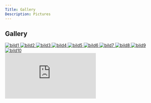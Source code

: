 ```yaml
---
Title: Gallery
Description: Pictures
---
```

## Gallery

<div class="image-grid">
<a href="%base_url%/image/bild1.png" target="_blank">
    <picture>
        <source media="(min-width:900px)" srcset="%base_url%/image/bild1.png?w=400&?h=225&?q=80">
        <source media="(min-width:700px)" srcset="%base_url%/image/bild1.png?w=350&?h=197&?q=70">
        <source media="(min-width:400px)" srcset="%base_url%/image/bild1.png?w=250&?h=141&?q=60">
        <img src="%base_url%/image/bild1.png" alt="bild1">
    </picture>
</a>
<a href="%base_url%/image/bild2.png" target="_blank">
    <picture>
        <source media="(min-width:900px)" srcset="%base_url%/image/bild2.png?w=400&?h=225&?q=90">
        <source media="(min-width:700px)" srcset="%base_url%/image/bild2.png?w=350&?h=197&?q=70">
        <source media="(min-width:400px)" srcset="%base_url%/image/bild2.png?w=250&?h=141&?q=60">
        <img src="%base_url%/image/bild2.png" alt="bild2">
    </picture>
</a>
<a href="%base_url%/image/bild3.png" target="_blank">
    <picture>
        <source media="(min-width:900px)" srcset="%base_url%/image/bild3.png?w=400&?h=225&?q=80">
        <source media="(min-width:700px)" srcset="%base_url%/image/bild3.png?w=350&?h=197&?q=70">
        <source media="(min-width:400px)" srcset="%base_url%/image/bild3.png?w=250&?h=141&?q=60">
        <img src="%base_url%/image/bild3.png" alt="bild3">
    </picture>
</a>
<a href="%base_url%/image/bild4.png" target="_blank">
    <picture>
        <source media="(min-width:900px)" srcset="%base_url%/image/bild4.png?w=400&?h=225&?q=80">
        <source media="(min-width:700px)" srcset="%base_url%/image/bild4.png?w=350&?h=197&?q=70">
        <source media="(min-width:400px)" srcset="%base_url%/image/bild4.png?w=250&?h=141&?q=60">
        <img src="%base_url%/image/bild4.png" alt="bild4">
    </picture>
</a>
<a href="%base_url%/image/bild5.png" target="_blank">
    <picture>
        <source media="(min-width:900px)" srcset="%base_url%/image/bild5.png?w=400&?h=225&?q=80">
        <source media="(min-width:700px)" srcset="%base_url%/image/bild5.png?w=350&?h=197&?q=70">
        <source media="(min-width:400px)" srcset="%base_url%/image/bild5.png?w=250&?h=141&?q=60">
        <img src="%base_url%/image/bild5.png" alt="bild5">
    </picture>
</a>
<a href="%base_url%/image/bild6.png" target="_blank">
    <picture>
        <source media="(min-width:900px)" srcset="%base_url%/image/bild6.png?w=400&?h=225&?q=80">
        <source media="(min-width:700px)" srcset="%base_url%/image/bild6.png?w=350&?h=197&?q=70">
        <source media="(min-width:400px)" srcset="%base_url%/image/bild6.png?w=250&?h=141&?q=60">
        <img src="%base_url%/image/bild6.png" alt="bild6">
    </picture>
</a>
<a href="%base_url%/image/bild7.png" target="_blank">
    <picture>
        <source media="(min-width:900px)" srcset="%base_url%/image/bild7.png?w=400&?h=225&?q=80">
        <source media="(min-width:700px)" srcset="%base_url%/image/bild7.png?w=350&?h=197&?q=70">
        <source media="(min-width:400px)" srcset="%base_url%/image/bild7.png?w=250&?h=141&?q=60">
        <img src="%base_url%/image/bild7.png" alt="bild7">
    </picture>
</a>
<a href="%base_url%/image/bild8.png" target="_blank">
    <picture>
        <source media="(min-width:900px)" srcset="%base_url%/image/bild8.png?w=400&?h=225&?q=80">
        <source media="(min-width:700px)" srcset="%base_url%/image/bild8.png?w=350&?h=197&?q=70">
        <source media="(min-width:400px)" srcset="%base_url%/image/bild8.png?w=250&?h=141&?q=60">
        <img src="%base_url%/image/bild8.png" alt="bild8">
    </picture>
</a>
<a href="%base_url%/image/bild9.png" target="_blank">
    <picture>
        <source media="(min-width:900px)" srcset="%base_url%/image/bild9.png?w=400&?h=225&?q=80">
        <source media="(min-width:700px)" srcset="%base_url%/image/bild9.png?w=350&?h=197&?q=70">
        <source media="(min-width:400px)" srcset="%base_url%/image/bild9.png?w=250&?h=141&?q=60">
        <img src="%base_url%/image/bild9.png" alt="bild9">
    </picture>
</a>
<a href="%base_url%/image/bild10.png" target="_blank">
    <picture>
        <source media="(min-width:900px)" srcset="%base_url%/image/bild10.png?w=400&?h=225&?q=80">
        <source media="(min-width:700px)" srcset="%base_url%/image/bild10.png?w=350&?h=197&?q=70">
        <source media="(min-width:400px)" srcset="%base_url%/image/bild10.png?w=250&?h=141&?q=60">
        <img src="%base_url%/image/bild10.png" alt="bild10">
    </picture>
</a>

</div>

<div class="embed-container">
    <iframe src="https://www.youtube.com/embed/239u8Wtv4BQ" frameborder="0" allowfullscreen></iframe>
</div>